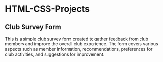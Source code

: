 # HTML-CSS-Projects

## Club Survey Form
This is a simple club survey form created to gather feedback from club members and improve the overall club experience. The form covers various aspects such as member information, recommendations, preferences for club activities, and suggestions for improvement.
